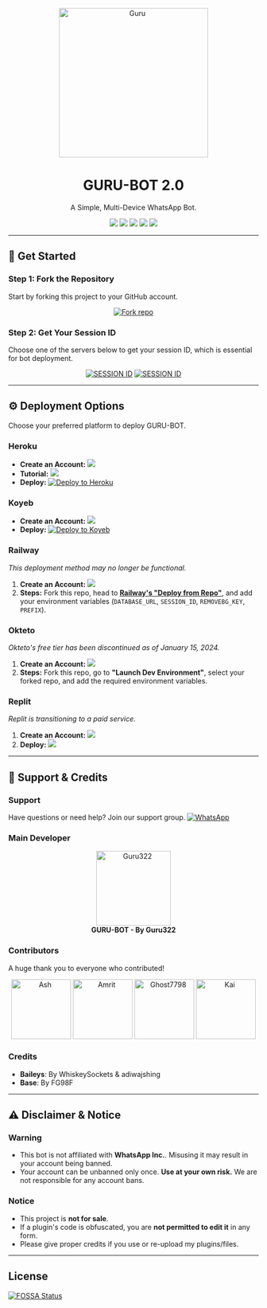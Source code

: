 <p align="center">
  <img alt="Guru" height="300" src="https://cdn.jsdelivr.net/gh/Guru322/api@Guru/K.jpg">
  <h1 align="center">GURU-BOT 2.0</h1>
  <p align="center">A Simple, Multi-Device WhatsApp Bot.</p>
</p>

<p align="center">
  <a href="https://github.com/Guru322"><img src="https://img.shields.io/badge/Maintained%20by-GURU-black?style=for-the-badge&logo=github"></a>
  <a href="https://github.com/Guru322?tab=followers"><img src="https://img.shields.io/github/followers/Guru322?label=Followers&style=social"></a>
  <a href="https://github.com/Guru322/GURU-BOT/stargazers/"><img src="https://img.shields.io/github/stars/Guru322/GURU-BOT?style=social"></a>
  <a href="https://github.com/Guru322/GURU-BOT/network/members"><img src="https://img.shields.io/github/forks/Guru322/GURU-BOT?style=social"></a>
  <a href="https://github.com/Guru322/GURU-BOT/watchers"><img src="https://img.shields.io/github/watchers/Guru322/GURU-BOT?label=Watching&style=social"></a>
</p>

---

## 🚀 Get Started

### Step 1: Fork the Repository
Start by forking this project to your GitHub account.

<div align="center">
  <a href='https://github.com/Guru322/GURU-BOT/fork' target="_blank"><img alt='Fork repo' src='https://img.shields.io/badge/Fork%20Repo-black?style=for-the-badge&logo=github&logoColor=white'></a>
</div>

### Step 2: Get Your Session ID
Choose one of the servers below to get your session ID, which is essential for bot deployment.

<p align="center">
  <a href='https://session.guruapi.tech' target="_blank"><img alt='SESSION ID' src='https://img.shields.io/badge/Session_ID_(Server_1)-black?style=for-the-badge&logo=qrcode&logoColor=white'></a>
  <a href='https://replit.com/@UsharaniSahoo1/GURU-BOT-PAIR?v=1' target="_blank"><img alt='SESSION ID' src='https://img.shields.io/badge/Session_ID_(Server_2)-black?style=for-the-badge&logo=qrcode&logoColor=white'></a>
</p>

---

## ⚙️ Deployment Options

Choose your preferred platform to deploy GURU-BOT.

### **Heroku**
-   **Create an Account:** <a href="https://signup.heroku.com"><img src="https://img.shields.io/badge/Heroku%20Account-7650C1?style=for-the-badge&logo=heroku&logoColor=white"></a>
-   **Tutorial:** <a href="https://youtu.be/yfdzckCcbPk?si=doxesZtn87BepUBw"><img src="https://img.shields.io/badge/Video%20Tutorial-ff0000?style=for-the-badge&logo=youtube&logoColor=white"></a>
-   **Deploy:**
    <a href="https://heroku.com/deploy?template=https://github.com/Guru322/Bypass">
      <img src="https://www.herokucdn.com/deploy/button.svg" alt="Deploy to Heroku">
    </a>

### **Koyeb**
-   **Create an Account:** <a href="https://app.koyeb.com/auth/signup"><img src="https://img.shields.io/badge/Koyeb%20Account-5250F4?style=for-the-badge&logo=koyeb&logoColor=white"></a>
-   **Deploy:**
    <a href="https://guru-bot-deploy.vercel.app">
      <img src="https://www.koyeb.com/static/images/deploy/button.svg" alt="Deploy to Koyeb">
    </a>

### **Railway**
_This deployment method may no longer be functional._
1.  **Create an Account:** <a href="https://railway.app"><img src="https://img.shields.io/badge/Railway%20Account-0B0D0E?style=for-the-badge&logo=railway&logoColor=white"></a>
2.  **Steps:** Fork this repo, head to **[Railway's "Deploy from Repo"](https://railway.app/new)**, and add your environment variables (`DATABASE_URL`, `SESSION_ID`, `REMOVEBG_KEY`, `PREFIX`).

### **Okteto**
_Okteto's free tier has been discontinued as of January 15, 2024._
1.  **Create an Account:** <a href="https://www.okteto.com/pricing/?plan=SaaS"><img src="https://img.shields.io/badge/Okteto%20Account-227096?style=for-the-badge&logo=okteto&logoColor=white"></a>
2.  **Steps:** Fork this repo, go to **"Launch Dev Environment"**, select your forked repo, and add the required environment variables.

### **Replit**
_Replit is transitioning to a paid service._
1.  **Create an Account:** <a href="https://replit.com/signup"><img src="https://img.shields.io/badge/Replit%20Account-191E2A?style=for-the-badge&logo=replit&logoColor=white"></a>
2.  **Deploy:** <a href="https://repl.it/github/Guru322/GURU-BOT"><img src="https://img.shields.io/badge/Replit%20Deploy-191E2A?style=for-the-badge&logo=replit&logoColor=white"></a>

---

## 🤝 Support & Credits

### Support
Have questions or need help? Join our support group.
<a href="https://chat.whatsapp.com/F3sB3pR3tClBvVmlIkqDJp"><img alt="WhatsApp" src="https://img.shields.io/badge/Join%20Group-25D366?style=for-the-badge&logo=whatsapp&logoColor=white"></a>

### Main Developer
<p align="center">
  <a href="https://github.com/Guru322"><img src="https://github.com/Guru322.png" width="150" height="150" alt="Guru322"/></a>
  <br>
  <strong>GURU-BOT - By Guru322</strong>
</p>

### Contributors
A huge thank you to everyone who contributed!
<p align="center">
  <a href="https://github.com/IndraTensei"><img src="https://github.com/IndraTensei.png" width="120" height="120" alt="Ash"/></a>
  <a href="https://github.com/Amrit9304"><img src="https://github.com/Amrit9304.png" width="120" height="120" alt="Amrit"/></a>
  <a href="https://github.com/Ghost7798"><img src="https://github.com/Ghost7798.png" width="120" height="120" alt="Ghost7798"/></a>
  <a href="https://github.com/Kai0071"><img src="https://github.com/Kai0071.png" width="120" height="120" alt="Kai"/></a>
</p>

### Credits
-   **Baileys**: By WhiskeySockets & adiwajshing
-   **Base**: By FG98F

---

## ⚠️ Disclaimer & Notice

### Warning
-   This bot is not affiliated with **WhatsApp Inc.**. Misusing it may result in your account being banned.
-   Your account can be unbanned only once. **Use at your own risk.** We are not responsible for any account bans.

### Notice
-   This project is **not for sale**.
-   If a plugin's code is obfuscated, you are **not permitted to edit it** in any form.
-   Please give proper credits if you use or re-upload my plugins/files.

---

## License
[![FOSSA Status](https://app.fossa.com/api/projects/git%2Bgithub.com%2FGuru322%2FGURU-BOT.svg?type=large)](https://app.fossa.com/projects/git%2Bgithub.com%2FGuru322%2FGURU-BOT?ref=badge_large)
